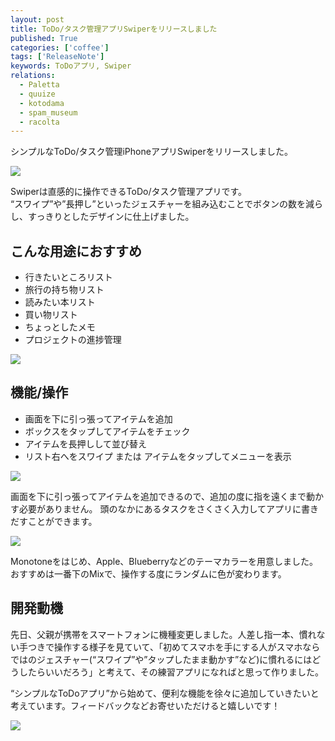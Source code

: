 ```yaml
---
layout: post
title: ToDo/タスク管理アプリSwiperをリリースしました
published: True
categories: ['coffee']
tags: ['ReleaseNote']
keywords: ToDoアプリ, Swiper
relations:
  - Paletta
  - quuize
  - kotodama
  - spam_museum
  - racolta
---
```


シンプルなToDo/タスク管理iPhoneアプリSwiperをリリースしました。

[<img src="https://dl.dropboxusercontent.com/u/12208857/img/swiper_aoa.png" class="image-center">](https://itunes.apple.com/jp/app/swiper-zhi-gan-cao-zuodetodo/id631354108)

Swiperは直感的に操作できるToDo/タスク管理アプリです。<br>
“スワイプ”や”長押し”といったジェスチャーを組み込むことでボタンの数を減らし、すっきりとしたデザインに仕上げました。

## こんな用途におすすめ

* 行きたいところリスト
* 旅行の持ち物リスト
* 読みたい本リスト
* 買い物リスト
* ちょっとしたメモ
* プロジェクトの進捗管理

<img src="https://dl.dropboxusercontent.com/u/12208857/img/swiper_ss4.png" class="image-on-frame-small">

## 機能/操作

* 画面を下に引っ張ってアイテムを追加
* ボックスをタップしてアイテムをチェック
* アイテムを長押しして並び替え
* リスト右へをスワイプ または アイテムをタップしてメニューを表示

<img src="https://dl.dropboxusercontent.com/u/12208857/img/swiper_ss1.png" class="image-on-frame-small">

画面を下に引っ張ってアイテムを追加できるので、追加の度に指を遠くまで動かす必要がありません。
頭のなかにあるタスクをさくさく入力してアプリに書きだすことができます。

<img src="https://dl.dropboxusercontent.com/u/12208857/img/swiper_ss3.png" class="image-on-frame-small">

Monotoneをはじめ、Apple、Blueberryなどのテーマカラーを用意しました。おすすめは一番下のMixで、操作する度にランダムに色が変わります。

## 開発動機

先日、父親が携帯をスマートフォンに機種変更しました。人差し指一本、慣れない手つきで操作する様子を見ていて、「初めてスマホを手にする人がスマホならではのジェスチャー(“スワイプ”や”タップしたまま動かす”など)に慣れるにはどうしたらいいだろう」と考えて、その練習アプリになればと思って作りました。

“シンプルなToDoアプリ”から始めて、便利な機能を徐々に追加していきたいと考えています。フィードバックなどお寄せいただけると嬉しいです！

[<img src="https://dl.dropboxusercontent.com/u/12208857/img/swiper_aoa.png" class="image-center">](https://itunes.apple.com/jp/app/swiper-zhi-gan-cao-zuodetodo/id631354108)
